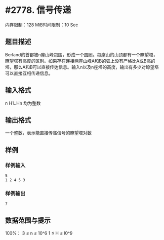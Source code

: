 # #2778. 信号传递

内存限制：128 MiB时间限制：10 Sec

## 题目描述

 Berland的首都被n座山峰包围，形成一个圆圈。每座山的山顶都有一个瞭望塔，瞭望塔有高度的区别。如果存在连接两座山峰A和B的弧上没有严格比A或B高的塔，那么A和B可以直接传达信息。输入n以及n座塔的高度，输出有多少对瞭望塔可以直接互相传递信息。

## 输入格式

n 
H1..Hn 
均为整数
 
 

## 输出格式

一个整数，表示能直接传递信号的瞭望塔对数

## 样例

### 样例输入

    
    5
    1 2 4 5 3
    
    

### 样例输出

    
    7
    

## 数据范围与提示

100%： 3 &le; n &le; 10^6     1 &le; H &le; l0^9
